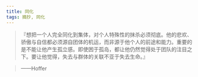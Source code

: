 ```yaml
---
title: 同化
tags: 摘抄, 同化
---
```



> 『想把一个人完全同化到集体，对个人特殊性的抹杀必须彻底。他的悲欢、骄傲与自信都必须源自团体的机运，而非源于他个人的前途和能力。重要的是不能让他产生孤立感。即使困于孤岛，都让他仍然觉得处于团队的注目之下。要让他觉得，失去与群体的关联不亚于失去生命。』

> ——Hoffer

